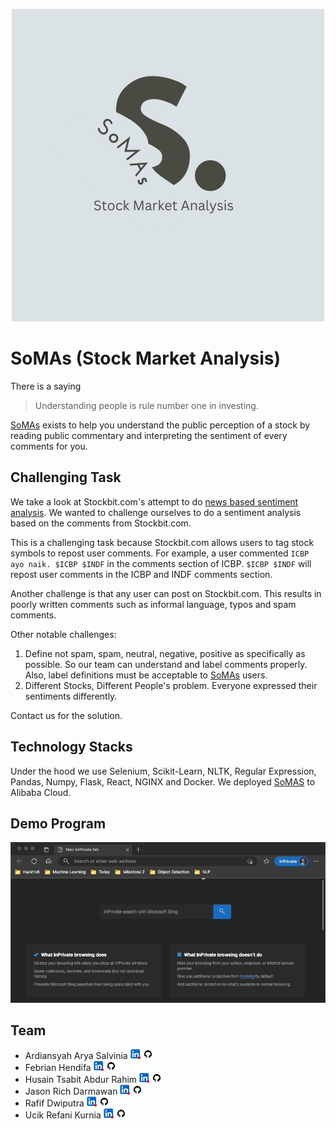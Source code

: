 <p align="center">
  <img src="./images/somas.png" />
</p>

# SoMAs (Stock Market Analysis)

There is a saying 
> Understanding people is rule number one in investing.

[SoMAs](https://semas.godata.id) exists to help you understand the public perception of a stock by reading public commentary and interpreting the sentiment of every comments for you.

## Challenging Task

We take a look at Stockbit.com's attempt to do [news based sentiment analysis](https://stockbit.com/#/symbol/GOTO). We wanted to challenge ourselves to do a sentiment analysis based on the comments from Stockbit.com.

This is a challenging task because Stockbit.com allows users to tag stock symbols to repost user comments. For example, a user commented `ICBP ayo naik. $ICBP $INDF` in the comments section of ICBP. `$ICBP $INDF` will repost user comments in the ICBP and INDF comments section.

Another challenge is that any user can post on Stockbit.com. This results in poorly written comments such as informal language, typos and spam comments.

Other notable challenges:
1. Define not spam, spam, neutral, negative, positive as specifically as possible. So our team can understand and label comments properly. Also, label definitions must be acceptable to [SoMAs](https://semas.godata.id) users.
2. Different Stocks, Different People's problem. Everyone expressed their sentiments differently.

Contact us for the solution.

## Technology Stacks

Under the hood we use Selenium, Scikit-Learn, NLTK, Regular Expression, Pandas, Numpy, Flask, React, NGINX and Docker. We deployed [SoMAS](https://semas.godata.id) to Alibaba Cloud.

## Demo Program

![Demo Program](./images/demo_program.gif)

## Team

- Ardiansyah Arya Salvinia [![](./images/linkedin.png)](https://www.linkedin.com/in/ardiansyaharyasalvinia/) [![](./images/github.png)](https://github.com/ArdiansyahArya)
- Febrian Hendifa [![](./images/linkedin.png)](https://www.linkedin.com/in/febrian-hendifa/) [![](./images/github.png)](https://github.com/fhendifa)
- Husain Tsabit Abdur Rahim [![](./images/linkedin.png)](https://www.linkedin.com/in/husain-tsabit/) [![](./images/github.png)](https://github.com/HusainTsabit)
- Jason Rich Darmawan [![](./images/linkedin.png)](https://www.linkedin.com/in/jasonrichdarmawan/) [![](./images/github.png)](https://github.com/jasonrichdarmawan)
- Rafif Dwiputra [![](./images/linkedin.png)](https://www.linkedin.com/in/rafifdwptr/) [![](./images/github.png)](https://github.com/rafifdwptr13)
- Ucik Refani Kurnia [![](./images/linkedin.png)](https://www.linkedin.com/in/ucikrefani/) [![](./images/github.png)](https://github.com/ucikrefani)